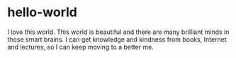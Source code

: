# hello-world
I love this world.
This world is beautiful and there are many brilliant minds in those smart brains. I can get knowledge and kindness from books, Internet and lectures, so I can keep moving to a better me.
